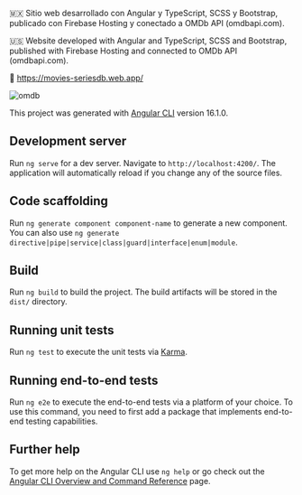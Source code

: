 🇲🇽 Sitio web desarrollado con Angular y TypeScript, SCSS y Bootstrap, publicado con Firebase Hosting y conectado a OMDb API (omdbapi.com).

🇺🇸 Website developed with Angular and TypeScript, SCSS and Bootstrap, published with Firebase Hosting and connected to OMDb API (omdbapi.com).

🔗 https://movies-seriesdb.web.app/

![omdb](https://github.com/user-attachments/assets/f4398556-d91f-48e5-830c-ea659f7ef8db)


This project was generated with [Angular CLI](https://github.com/angular/angular-cli) version 16.1.0.
## Development server

Run `ng serve` for a dev server. Navigate to `http://localhost:4200/`. The application will automatically reload if you change any of the source files.

## Code scaffolding

Run `ng generate component component-name` to generate a new component. You can also use `ng generate directive|pipe|service|class|guard|interface|enum|module`.

## Build

Run `ng build` to build the project. The build artifacts will be stored in the `dist/` directory.

## Running unit tests

Run `ng test` to execute the unit tests via [Karma](https://karma-runner.github.io).

## Running end-to-end tests

Run `ng e2e` to execute the end-to-end tests via a platform of your choice. To use this command, you need to first add a package that implements end-to-end testing capabilities.

## Further help

To get more help on the Angular CLI use `ng help` or go check out the [Angular CLI Overview and Command Reference](https://angular.io/cli) page.
